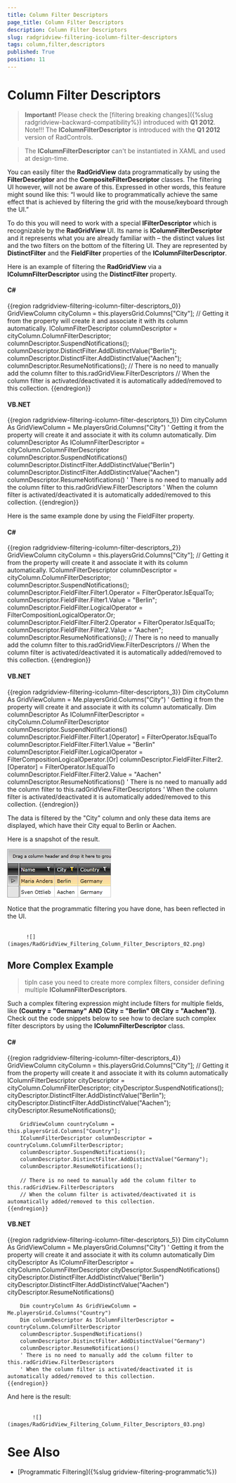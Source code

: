 ```yaml
---
title: Column Filter Descriptors
page_title: Column Filter Descriptors
description: Column Filter Descriptors
slug: radgridview-filtering-icolumn-filter-descriptors
tags: column,filter,descriptors
published: True
position: 11
---
```


# Column Filter Descriptors



>__Important!__ Please check the [filtering breaking changes]({%slug radgridview-backward-compatibility%}) introduced with __Q1 2012__.
        Note!!! The __IColumnFilterDescriptor__ is introduced with the __Q1 2012__ version of RadControls.
        

>The __IColumnFilterDescriptor__ can't be instantiated in XAML and used at design-time.
        

You can easily filter the __RadGridView__ data programmatically by using the __FilterDescriptor__ and the __CompositeFilterDescriptor__ classes. The filtering UI however, will not be aware of this. Expressed in other words, this feature might sound like this: “I would like to programmatically achieve the same effect that is achieved by filtering the grid with the mouse/keyboard through the UI.”
      

To do this you will need to work with a special __IFilterDescriptor__ which is recognizable by the __RadGridView__ UI. Its name is __IColumnFilterDescriptor__ and it represents what you are already familiar with – the distinct values list and the two filters on the bottom of the filtering UI. They are represented by __DistinctFilter__ and the __FieldFilter__ properties of the __IColumnFilterDescriptor__.
      

Here is an example of filtering the __RadGridView__ via a __IColumnFilterDescriptor__ using the __DistinctFilter__ property.
      

#### __C#__

{{region radgridview-filtering-icolumn-filter-descriptors_0}}
	    GridViewColumn cityColumn = this.playersGrid.Columns["City"];
	    // Getting it from the property will create it and associate it with its column automatically.
	    IColumnFilterDescriptor columnDescriptor = cityColumn.ColumnFilterDescriptor;
	    columnDescriptor.SuspendNotifications();
	    columnDescriptor.DistinctFilter.AddDistinctValue("Berlin");
	    columnDescriptor.DistinctFilter.AddDistinctValue("Aachen");
	    columnDescriptor.ResumeNotifications();
	    // There is no need to manually add the column filter to this.radGridView.FilterDescriptors
	    // When the column filter is activated/deactivated it is automatically added/removed to this collection.
	{{endregion}}



#### __VB.NET__

{{region radgridview-filtering-icolumn-filter-descriptors_1}}
	    Dim cityColumn As GridViewColumn = Me.playersGrid.Columns("City")
	    ' Getting it from the property will create it and associate it with its column automatically.
	    Dim columnDescriptor As IColumnFilterDescriptor = cityColumn.ColumnFilterDescriptor
	    columnDescriptor.SuspendNotifications()
	    columnDescriptor.DistinctFilter.AddDistinctValue("Berlin")
	    columnDescriptor.DistinctFilter.AddDistinctValue("Aachen")
	    columnDescriptor.ResumeNotifications()
	    ' There is no need to manually add the column filter to this.radGridView.FilterDescriptors
	    ' When the column filter is activated/deactivated it is automatically added/removed to this collection.
	{{endregion}}



Here is the same example done by using the FieldFilter property.

#### __C#__

{{region radgridview-filtering-icolumn-filter-descriptors_2}}
	    GridViewColumn cityColumn = this.playersGrid.Columns["City"];
	    // Getting it from the property will create it and associate it with its column automatically.
	    IColumnFilterDescriptor columnDescriptor = cityColumn.ColumnFilterDescriptor;
	    columnDescriptor.SuspendNotifications();
	    columnDescriptor.FieldFilter.Filter1.Operator = FilterOperator.IsEqualTo;
	    columnDescriptor.FieldFilter.Filter1.Value = "Berlin";
	    columnDescriptor.FieldFilter.LogicalOperator = FilterCompositionLogicalOperator.Or;
	    columnDescriptor.FieldFilter.Filter2.Operator = FilterOperator.IsEqualTo;
	    columnDescriptor.FieldFilter.Filter2.Value = "Aachen";
	    columnDescriptor.ResumeNotifications();
	    // There is no need to manually add the column filter to this.radGridView.FilterDescriptors
	    // When the column filter is activated/deactivated it is automatically added/removed to this collection.
	{{endregion}}



#### __VB.NET__

{{region radgridview-filtering-icolumn-filter-descriptors_3}}
	    Dim cityColumn As GridViewColumn = Me.playersGrid.Columns("City")
	    ' Getting it from the property will create it and associate it with its column automatically.
	    Dim columnDescriptor As IColumnFilterDescriptor = cityColumn.ColumnFilterDescriptor
	    columnDescriptor.SuspendNotifications()
	    columnDescriptor.FieldFilter.Filter1.[Operator] = FilterOperator.IsEqualTo
	    columnDescriptor.FieldFilter.Filter1.Value = "Berlin"
	    columnDescriptor.FieldFilter.LogicalOperator = FilterCompositionLogicalOperator.[Or]
	    columnDescriptor.FieldFilter.Filter2.[Operator] = FilterOperator.IsEqualTo
	    columnDescriptor.FieldFilter.Filter2.Value = "Aachen"
	    columnDescriptor.ResumeNotifications()
	    ' There is no need to manually add the column filter to this.radGridView.FilterDescriptors
	    ' When the column filter is activated/deactivated it is automatically added/removed to this collection.
	{{endregion}}



The data is filtered by the "City" column and only these data items are displayed, which have their City equal to Berlin or Aachen.

Here is a snapshot of the result.



![](images/RadGridView_Filtering_Column_Filter_Descriptors_01.png)

Notice that the programmatic filtering you have done, has been reflected in the UI.




             
          ![](images/RadGridView_Filtering_Column_Filter_Descriptors_02.png)

## More Complex Example

>tipIn case you need to create more complex filters, consider defining multiple __IColumnFilterDescriptors__.
          

Such a complex filtering expression might include filters for multiple fields, like __(Country = "Germany" AND (City = "Berlin" OR City = "Aachen"))__. Check out the code snippets below to see how to declare such complex filter descriptors by using the __IColumnFilterDescriptor__ class.
        

#### __C#__

{{region radgridview-filtering-icolumn-filter-descriptors_4}}
	    GridViewColumn cityColumn = this.playersGrid.Columns["City"];
	    // Getting it from the property will create it and associate it with its column automatically
	    IColumnFilterDescriptor cityDescriptor = cityColumn.ColumnFilterDescriptor;
	    cityDescriptor.SuspendNotifications();
	    cityDescriptor.DistinctFilter.AddDistinctValue("Berlin");
	    cityDescriptor.DistinctFilter.AddDistinctValue("Aachen");
	    cityDescriptor.ResumeNotifications();
	
	    GridViewColumn countryColumn = this.playersGrid.Columns["Country"];
	    IColumnFilterDescriptor columnDescriptor = countryColumn.ColumnFilterDescriptor;
	    columnDescriptor.SuspendNotifications();
	    columnDescriptor.DistinctFilter.AddDistinctValue("Germany");
	    columnDescriptor.ResumeNotifications();  
	
	    // There is no need to manually add the column filter to this.radGridView.FilterDescriptors
	    // When the column filter is activated/deactivated it is automatically added/removed to this collection.
	{{endregion}}



#### __VB.NET__

{{region radgridview-filtering-icolumn-filter-descriptors_5}}
	    Dim cityColumn As GridViewColumn = Me.playersGrid.Columns("City")
	    ' Getting it from the property will create it and associate it with its column automatically
	    Dim cityDescriptor As IColumnFilterDescriptor = cityColumn.ColumnFilterDescriptor
	    cityDescriptor.SuspendNotifications()
	    cityDescriptor.DistinctFilter.AddDistinctValue("Berlin")
	    cityDescriptor.DistinctFilter.AddDistinctValue("Aachen")
	    cityDescriptor.ResumeNotifications()
	
	    Dim countryColumn As GridViewColumn = Me.playersGrid.Columns("Country")
	    Dim columnDescriptor As IColumnFilterDescriptor = countryColumn.ColumnFilterDescriptor
	    columnDescriptor.SuspendNotifications()
	    columnDescriptor.DistinctFilter.AddDistinctValue("Germany")
	    columnDescriptor.ResumeNotifications()
	    ' There is no need to manually add the column filter to this.radGridView.FilterDescriptors
	    ' When the column filter is activated/deactivated it is automatically added/removed to this collection.
	{{endregion}}



And here is the result:




               
            ![](images/RadGridView_Filtering_Column_Filter_Descriptors_03.png)

# See Also

 * [Programmatic Filtering]({%slug gridview-filtering-programmatic%})
